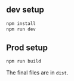 ## dev setup
```bash
npm install
npm run dev
```

## Prod setup
```bash
npm run build
```

The final files are in `dist`.